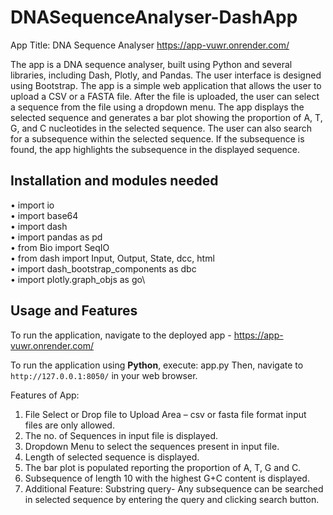 ﻿# DNASequenceAnalyser-DashApp

App Title: DNA Sequence Analyser https://app-vuwr.onrender.com/

The app is a DNA sequence analyser, built using Python and several libraries, including Dash, Plotly, and Pandas. The user interface is designed using Bootstrap. The app is a simple web application that allows the user to upload a CSV or a FASTA file. After the file is uploaded, the user can select a sequence from the file using a dropdown menu. The app displays the selected sequence and generates a bar plot showing the proportion of A, T, G, and C nucleotides in the selected sequence. The user can also search for a subsequence within the selected sequence. If the subsequence is found, the app highlights the subsequence in the displayed sequence.
## Installation and modules needed

•	import io\
•	import base64\
•	import dash\
•	import pandas as pd\
•	from Bio import SeqIO\
•	from dash import Input, Output, State, dcc, html\
•	import dash_bootstrap_components as dbc\
•	import plotly.graph_objs as go\


## Usage and Features
To run the application, navigate to the deployed app - https://app-vuwr.onrender.com/

To run the application using **Python**, execute:
app.py
Then, navigate to ` http://127.0.0.1:8050/ ` in your web browser.

Features of App:
1.	File Select or Drop file to Upload Area – csv or fasta file format input files are only allowed.
2.	The no. of Sequences in input file is displayed.
3.	Dropdown Menu to select the sequences present in input file.
4.	Length of selected sequence is displayed.
5.	The bar plot is populated reporting the proportion of A, T, G and C.
6.	Subsequence of length 10 with the highest G+C content is displayed.
7.	Additional Feature: Substring query- Any subsequence can be searched in selected sequence by entering the query and clicking search button.
 
